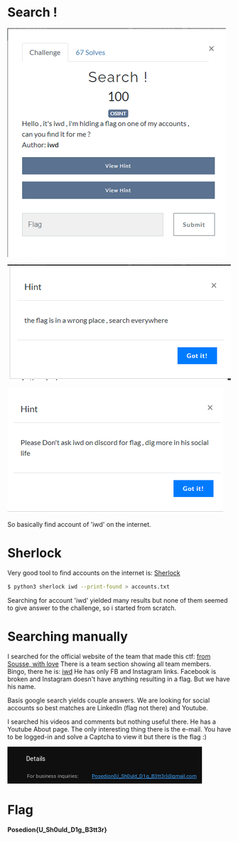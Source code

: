 # Search !
![alt text](challenge_description.png)

![alt text](hint1.png)

![alt text](hint2.png)


So basically find account of 'iwd' on the internet.

# Sherlock
Very good tool to find accounts on the internet is: [Sherlock](https://github.com/sherlock-project/sherlock)

```sh
$ python3 sherlock iwd --print-found > accounts.txt
```

Searching for account 'iwd' yielded many results but none of them seemed to give answer to the challenge, so i started from scratch.

# Searching manually
I searched for the official website of the team that made this ctf: [from Sousse, with love](https://www.sousse.love/)
There is a team section showing all team members. Bingo, there he is: [iwd](https://www.sousse.love/authors/iwd/)
He has only FB and Instagram links. Facebook is broken and Instagram doesn't have anything resulting in a flag. But we have his name.

Basis google search yields couple answers. We are looking for social accounts so best matches are LinkedIn (flag not there) and Youtube.

I searched his videos and comments but nothing useful there. He has a Youtube About page. The only interesting thing there is the e-mail. You have to be logged-in and solve a Captcha to view it but there is the flag :)

![alt text](iwd-yt.png)

# Flag
**Posedion{U_Sh0uld_D1g_B3tt3r}**
